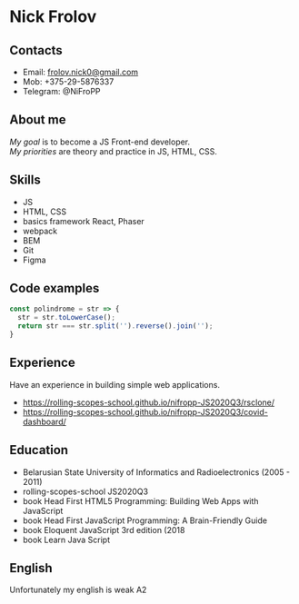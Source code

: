 Nick Frolov
===============

Сontacts
---------------
+ Email: frolov.nick0@gmail.com
+ Mob: +375-29-5876337
+ Telegram: @NiFroPP

About me
---------------
*My goal* is to become a JS Front-end developer. </br>
*My priorities* are theory and practice in JS, HTML, CSS.

Skills
---------------
+ JS
+ HTML, CSS
+ basics framework React, Phaser
+ webpack
+ BEM
+ Git
+ Figma

Code examples
---------------
```javascript
const polindrome = str => {
  str = str.toLowerCase();
  return str === str.split('').reverse().join('');
}
```

Experience
--------------
Have an experience in building simple web applications.
+ https://rolling-scopes-school.github.io/nifropp-JS2020Q3/rsclone/
+ https://rolling-scopes-school.github.io/nifropp-JS2020Q3/covid-dashboard/

Education
--------------
+ Belarusian State University of Informatics and Radioelectronics (2005 - 2011)
+ rolling-scopes-school JS2020Q3
+ book Head First HTML5 Programming: Building Web Apps with JavaScript
+ book Head First JavaScript Programming: A Brain-Friendly Guide
+ book Eloquent JavaScript 3rd edition (2018
+ book Learn Java Script
 
 English
 -------------
 Unfortunately my english is weak A2
